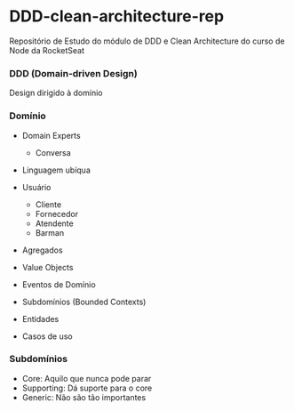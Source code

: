 # DDD-clean-architecture-rep
 Repositório de Estudo do módulo de DDD e Clean Architecture do curso de Node da RocketSeat

 ### DDD (Domain-driven Design)

 Design dirigido à domínio

 ### Domínio

- Domain Experts
  - Conversa
- Linguagem ubíqua

- Usuário
  - Cliente
  - Fornecedor
  - Atendente
  - Barman

- Agregados
- Value Objects
- Eventos de Domínio
- Subdomínios (Bounded Contexts)
- Entidades
- Casos de uso

### Subdomínios

- Core: Aquilo que nunca pode parar
- Supporting: Dá suporte para o core
- Generic: Não são tão importantes
